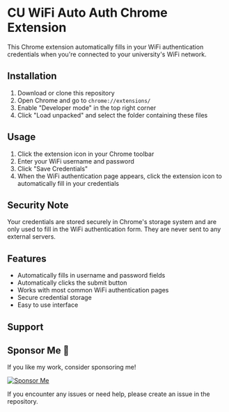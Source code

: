 # CU WiFi Auto Auth Chrome Extension

This Chrome extension automatically fills in your WiFi authentication credentials when you're connected to your university's WiFi network.

## Installation

1. Download or clone this repository
2. Open Chrome and go to `chrome://extensions/`
3. Enable "Developer mode" in the top right corner
4. Click "Load unpacked" and select the folder containing these files

## Usage

1. Click the extension icon in your Chrome toolbar
2. Enter your WiFi username and password
3. Click "Save Credentials"
4. When the WiFi authentication page appears, click the extension icon to automatically fill in your credentials

## Security Note

Your credentials are stored securely in Chrome's storage system and are only used to fill in the WiFi authentication form. They are never sent to any external servers.

## Features

- Automatically fills in username and password fields
- Automatically clicks the submit button
- Works with most common WiFi authentication pages
- Secure credential storage
- Easy to use interface

## Support
## Sponsor Me 💖  
If you like my work, consider sponsoring me!  

[![Sponsor Me](https://github.com/sponsors/saurabhkr78/card)](https://github.com/sponsors/saurabhkr78)

If you encounter any issues or need help, please create an issue in the repository. 